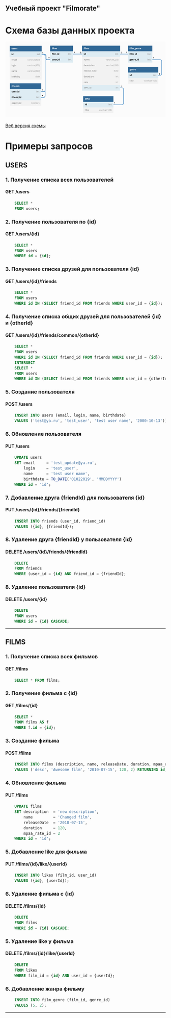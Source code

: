 ## Учебный проект "Filmorate"

# Схема базы данных проекта

![Data base scheme](https://github.com/NadezhdaNovikova/java-filmorate/blob/add-database/DB_diagram.PNG)

[Веб версия схемы](https://dbdiagram.io/d/62c5cca269be0b672cb35b08)


# Примеры запросов

## USERS

### 1. Получение списка всех пользователей

#### GET /users

```sql
    SELECT *
    FROM users;
```

### 2. Получение пользователя по {id}

#### GET /users/{id}

```sql
    SELECT *
    FROM users
    WHERE id = {id};
```

### 3. Получение списка друзей для пользователя {id}

#### GET /users/{id}/friends

```sql
    SELECT *
    FROM users
    WHERE id IN (SELECT friend_id FROM friends WHERE user_id = {id}); 
```

### 4. Получение списка общих друзей для пользователей {id} и {otherId}

#### GET /users/{id}/friends/common/{otherId}

```sql
    SELECT *
    FROM users
    WHERE id IN (SELECT friend_id FROM friends WHERE user_id = {id});
    INTERSECT
    SELECT *
    FROM users
    WHERE id IN (SELECT friend_id FROM friends WHERE user_id = {otherId});
```

### 5. Создание пользователя

#### POST /users

```sql
    INSERT INTO users (email, login, name, birthdate)
    VALUES ('test@ya.ru', 'test_user', 'test user name', '2000-10-13')) RETURNING id;
```

### 6. Обновление пользователя

#### PUT /users

```sql
    UPDATE users
    SET email     = 'test_update@ya.ru',
        login     = 'test_user',
        name      = 'test user name',
        birthdate = TO_DATE('01022019', 'MMDDYYYY')
    WHERE id = 'id';
```

### 7. Добавление друга {friendId} для пользователя {id}

#### PUT /users/{id}/friends/{friendId}

```sql
    INSERT INTO friends (user_id, friend_id)
    VALUES ({id}, {friendId});
```

### 8. Удаление друга {friendId} у пользователя {id}

#### DELETE /users/{id}/friends/{friendId}

```sql
    DELETE
    FROM friends
    WHERE (user_id = {id} AND friend_id = {friendId};
```

### 8. Удаление пользователя {id}

#### DELETE /users/{id}

```sql
    DELETE
    FROM users
    WHERE id = {id} CASCADE;
```

***  

## FILMS

### 1. Получение списка всех фильмов

#### GET /films

```sql
    SELECT * FROM films; 
```

### 2. Получение фильма с {id}

#### GET /films/{id}

```sql
    SELECT *
    FROM films AS f
    WHERE f.id = {id};
```

### 3. Создание фильма

#### POST /films

```sql
    INSERT INTO films (description, name, releaseDate, duration, mpaa_rate_id)
    VALUES ('desc', 'Awesome film', '2010-07-15', 120, 2) RETURNING id;
```

### 4. Обновление фильма

#### PUT /films

```sql
    UPDATE films
    SET description  = 'new description',
        name         = 'Changed film',
        releaseDate  = '2010-07-15',
        duration     = 120,
        mpaa_rate_id = 2
    WHERE id = 'id';
```

### 5. Добавление like для фильма

#### PUT /films/{id}/like/{userId}

```sql
    INSERT INTO likes (film_id, user_id)
    VALUES ({id}, {userId});
```

### 6. Удаление фильма с {id}

#### DELETE /films/{id}

```sql
    DELETE
    FROM films
    WHERE id = {id} CASCADE;
```

### 5. Удаление like у фильма

#### DELETE /films/{id}/like/{userId}

```sql
    DELETE
    FROM likes
    WHERE film_id = {id} AND user_id = {userId};
```
### 6. Добавление жанра фильму

```sql
    INSERT INTO film_genre (film_id, genre_id)
    VALUES (5, 2);
```
***
